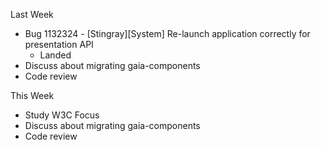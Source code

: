 Last Week
 - Bug 1132324 - [Stingray][System] Re-launch application correctly for presentation API
   - Landed
 - Discuss about migrating gaia-components
 - Code review

This Week
 - Study W3C Focus
 - Discuss about migrating gaia-components
 - Code review
